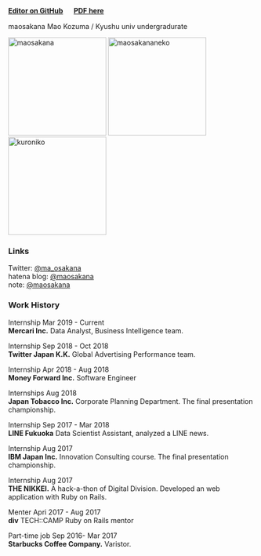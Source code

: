 **[Editor on GitHub](https://github.com/maosakana/maosakana.github.io/edit/master/index.md)**   　
**[PDF here](https://github.com/maosakana/maosakana.github.io/files/2948314/MaoKozumaCV.pdf)**

maosakana
Mao Kozuma / Kyushu univ undergradurate 

<img width="200" alt="maosakana" src="https://user-images.githubusercontent.com/25532388/54070891-508f8500-42a9-11e9-8e1c-a20a6c2a272f.jpg">
<img width="200" alt="maosakananeko" src="https://user-images.githubusercontent.com/25532388/54070895-56856600-42a9-11e9-9d4a-ccd2c726579e.png">
<img width="200" alt="kuroniko" src="https://user-images.githubusercontent.com/25532388/54070898-5ab18380-42a9-11e9-8592-447785856f21.PNG">

### Links

Twitter: [@ma_osakana](http://twitter.com/ma_osakana)   
hatena blog: [@maosakana](http://maosakana.hatenablog.com/)   
note: [@maosakana](https://note.mu/maosakana)   

### Work History

Internship  Mar 2019 - Current  
**Mercari Inc.** Data Analyst, Business Intelligence team.

Internship   Sep 2018 - Oct 2018      
**Twitter Japan K.K.** Global Advertising Performance team.

Internship    Apr 2018 - Aug 2018    
**Money Forward Inc.** Software Engineer

Internships   Aug 2018    
**Japan Tobacco Inc.** Corporate Planning Department. The final presentation championship.

Internship   Sep 2017 - Mar 2018    
**LINE Fukuoka** Data Scientist Assistant, analyzed a LINE news.

Internship   Aug 2017    
**IBM Japan Inc.** Innovation Consulting course. The final presentation championship.

Internship   Aug 2017    
**THE NIKKEI.** A hack-a-thon of Digital Division. Developed an web application with Ruby on Rails.

Menter   Apri 2017 - Aug 2017    
**div** TECH::CAMP Ruby on Rails mentor

Part-time job   Sep 2016- Mar 2017    
**Starbucks Coffee Company.** Varistor.
